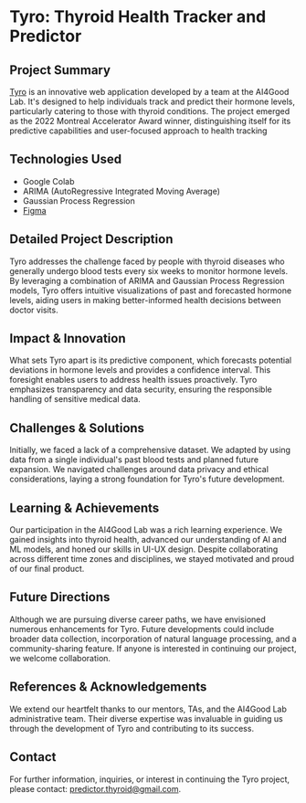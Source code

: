 # Tyro: Thyroid Health Tracker and Predictor

## Project Summary

[Tyro](https://www.ai4goodlab.com/news/project-reports/2022/10/13/tyro-2022-montreal-accelerator-award-winner) is an innovative web application developed by a team at the AI4Good Lab. It's designed to help individuals track and predict their hormone levels, particularly catering to those with thyroid conditions. The project emerged as the 2022 Montreal Accelerator Award winner, distinguishing itself for its predictive capabilities and user-focused approach to health tracking

## Technologies Used

- Google Colab
- ARIMA (AutoRegressive Integrated Moving Average)
- Gaussian Process Regression
- [Figma](https://figmashort.link/yfEYBX)

## Detailed Project Description

Tyro addresses the challenge faced by people with thyroid diseases who generally undergo blood tests every six weeks to monitor hormone levels. By leveraging a combination of ARIMA and Gaussian Process Regression models, Tyro offers intuitive visualizations of past and forecasted hormone levels, aiding users in making better-informed health decisions between doctor visits.

## Impact & Innovation

What sets Tyro apart is its predictive component, which forecasts potential deviations in hormone levels and provides a confidence interval. This foresight enables users to address health issues proactively. Tyro emphasizes transparency and data security, ensuring the responsible handling of sensitive medical data.

## Challenges & Solutions

Initially, we faced a lack of a comprehensive dataset. We adapted by using data from a single individual's past blood tests and planned future expansion. We navigated challenges around data privacy and ethical considerations, laying a strong foundation for Tyro's future development.

## Learning & Achievements

Our participation in the AI4Good Lab was a rich learning experience. We gained insights into thyroid health, advanced our understanding of AI and ML models, and honed our skills in UI-UX design. Despite collaborating across different time zones and disciplines, we stayed motivated and proud of our final product.

## Future Directions

Although we are pursuing diverse career paths, we have envisioned numerous enhancements for Tyro. Future developments could include broader data collection, incorporation of natural language processing, and a community-sharing feature. If anyone is interested in continuing our project, we welcome collaboration.

## References & Acknowledgements

We extend our heartfelt thanks to our mentors, TAs, and the AI4Good Lab administrative team. Their diverse expertise was invaluable in guiding us through the development of Tyro and contributing to its success.

## Contact

For further information, inquiries, or interest in continuing the Tyro project, please contact: [predictor.thyroid@gmail.com](mailto:predictor.thyroid@gmail.com).
